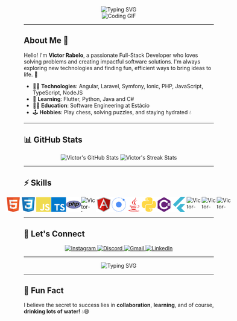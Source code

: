 <div align="center">
  <img src="https://readme-typing-svg.herokuapp.com?font=Fira+Code&weight=600&size=24&pause=1000&color=00FFBF&background=000000&center=true&vCenter=true&width=600&lines=Hi+there!+I'm+Victor+Rabelo+%F0%9F%91%8B;Full-Stack+Developer;Welcome+to+my+GitHub+Profile!;Let's+build+something+amazing!" alt="Typing SVG">
</div>

<div align="center">
  <img src="https://media.giphy.com/media/f3iwJFOVOwuy7K6FFw/giphy.gif" height="200" alt="Coding GIF">
</div>

---

## About Me 🌟
Hello! I'm **Victor Rabelo**, a passionate Full-Stack Developer who loves solving problems and creating impactful software solutions. I'm always exploring new technologies and finding fun, efficient ways to bring ideas to life. 🚀

- 👨‍💻 **Technologies**: Angular, Laravel, Symfony, Ionic, PHP, JavaScript, TypeScript, NodeJS
- 🌱 **Learning**: Flutter, Python, Java and C# 
- 🧑‍🎓 **Education**: Software Engineering at Estácio
- 🕹️ **Hobbies**: Play chess, solving puzzles, and staying hydrated 💧

---

## 📊 GitHub Stats
<div align="center">
  <img height="180em" src="https://github-readme-stats.vercel.app/api?username=VictorRabelo&show_icons=true&theme=tokyonight&include_all_commits=true&count_private=true" alt="Victor's GitHub Stats"/>
  <img height="180em" src="https://github-readme-streak-stats.herokuapp.com/?user=VictorRabelo&theme=tokyonight" alt="Victor's Streak Stats"/>
</div>

---

## ⚡ Skills
<div style="display: flex; justify-content: center;">
  <img align="center" alt="Victor-HTML" height="40" width="40" src="https://raw.githubusercontent.com/devicons/devicon/master/icons/html5/html5-original.svg" title="HTML5">
  <img align="center" alt="Victor-CSS" height="40" width="40" src="https://raw.githubusercontent.com/devicons/devicon/master/icons/css3/css3-original.svg" title="CSS3">
  <img align="center" alt="Victor-JS" height="40" width="40" src="https://raw.githubusercontent.com/devicons/devicon/master/icons/javascript/javascript-plain.svg" title="JavaScript">
  <img align="center" alt="Victor-TS" height="40" width="40" src="https://raw.githubusercontent.com/devicons/devicon/master/icons/typescript/typescript-plain.svg" title="TypeScript">
  <img align="center" alt="Victor-PHP" height="40" width="40" src="https://raw.githubusercontent.com/devicons/devicon/master/icons/php/php-original.svg" title="PHP">
  <img align="center" alt="Victor-Laravel" height="40" width="40" src="https://laravel.com/img/logomark.min.svg" title="Laravel">
  <img align="center" alt="Victor-Angular" height="40" width="40" src="https://raw.githubusercontent.com/devicons/devicon/master/icons/angularjs/angularjs-original.svg" title="Angular">
  <img align="center" alt="Victor-Ionic" height="40" width="40" src="https://raw.githubusercontent.com/devicons/devicon/master/icons/ionic/ionic-original.svg" title="Ionic">
  <img align="center" alt="Victor-Java" height="40" width="40" src="https://raw.githubusercontent.com/devicons/devicon/master/icons/java/java-plain.svg" title="Java">
  <img align="center" alt="Victor-Python" height="40" width="40" src="https://raw.githubusercontent.com/devicons/devicon/master/icons/python/python-plain.svg" title="Python">
  <img align="center" alt="Victor-C#" height="40" width="40" src="https://raw.githubusercontent.com/devicons/devicon/master/icons/csharp/csharp-plain.svg" title="C#">
  <img align="center" alt="Victor-Flutter" height="40" width="40" src="https://raw.githubusercontent.com/devicons/devicon/master/icons/flutter/flutter-plain.svg" title="Flutter">
  <img align="center" alt="Victor-OracleDB" height="30" width="40" src="https://cdn.jsdelivr.net/gh/devicons/devicon/icons/oracle/oracle-original.svg" alt="OracleDB">
  <img align="center" alt="Victor-MySQL" height="30" width="40" src="https://cdn.jsdelivr.net/gh/devicons/devicon/icons/mysql/mysql-original-wordmark.svg" alt="MySQL">
  <img align="center" alt="Victor-PostgreSQL" height="30" width="40" src="https://cdn.jsdelivr.net/gh/devicons/devicon/icons/postgresql/postgresql-original.svg" alt="PostgreSQL">
</div>

---

## 💬 Let's Connect
<div align="center">
  <a href="https://instagram.com/dev.rbl" target="_blank">
    <img src="https://img.shields.io/badge/Instagram-E4405F?style=for-the-badge&logo=instagram&logoColor=white" alt="Instagram">
  </a>
  <a href="https://discord.gg/hkU9wPHv" target="_blank">
    <img src="https://img.shields.io/badge/Discord-7289DA?style=for-the-badge&logo=discord&logoColor=white" alt="Discord">
  </a>
  <a href="mailto:dev.rabelo@gmail.com">
    <img src="https://img.shields.io/badge/Gmail-D14836?style=for-the-badge&logo=gmail&logoColor=white" alt="Gmail">
  </a>
  <a href="https://www.linkedin.com/in/victor-rabelo-2a11ba204/" target="_blank">
    <img src="https://img.shields.io/badge/LinkedIn-0077B5?style=for-the-badge&logo=linkedin&logoColor=white" alt="LinkedIn">
  </a>
</div>

---

<div align="center">
  <img src="https://readme-typing-svg.herokuapp.com?font=Fira+Code&size=22&pause=1000&color=00FFBF&background=000000&center=true&vCenter=true&width=600&lines=Code+%3D+Life;Feel+free+to+explore+my+repos!" alt="Typing SVG">
</div>

---

## 🎉 Fun Fact
I believe the secret to success lies in **collaboration**, **learning**, and of course, **drinking lots of water!** 💧😄

